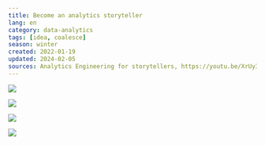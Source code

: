 ```yaml
---
title: Become an analytics storyteller
lang: en
category: data-analytics
tags: [idea, coalesce]
season: winter
created: 2022-01-19
updated: 2024-02-05
sources: Analytics Engineering for storytellers, https://youtu.be/XrUy3jzuFSE
---
```


![](../../assets/files/ae-storytelling-1.png)

![](../../assets/files/ae-storytelling-2.png)

![](../../assets/files/ae-storytelling-3.png)

![](../../assets/files/ae-storytelling-4.png)